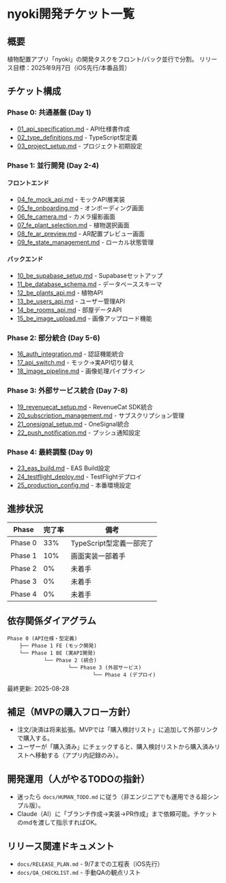 # nyoki開発チケット一覧

## 概要
植物配置アプリ「nyoki」の開発タスクをフロント/バック並行で分割。
リリース目標：2025年9月7日（iOS先行/本番品質）

## チケット構成

### Phase 0: 共通基盤 (Day 1)
- [01_api_specification.md](01_api_specification.md) - API仕様書作成
- [02_type_definitions.md](02_type_definitions.md) - TypeScript型定義
- [03_project_setup.md](03_project_setup.md) - プロジェクト初期設定

### Phase 1: 並行開発 (Day 2-4)
#### フロントエンド
- [04_fe_mock_api.md](04_fe_mock_api.md) - モックAPI層実装
- [05_fe_onboarding.md](05_fe_onboarding.md) - オンボーディング画面
- [06_fe_camera.md](06_fe_camera.md) - カメラ撮影画面
- [07_fe_plant_selection.md](07_fe_plant_selection.md) - 植物選択画面
- [08_fe_ar_preview.md](08_fe_ar_preview.md) - AR配置プレビュー画面
- [09_fe_state_management.md](09_fe_state_management.md) - ローカル状態管理

#### バックエンド
- [10_be_supabase_setup.md](10_be_supabase_setup.md) - Supabaseセットアップ
- [11_be_database_schema.md](11_be_database_schema.md) - データベーススキーマ
- [12_be_plants_api.md](12_be_plants_api.md) - 植物API
- [13_be_users_api.md](13_be_users_api.md) - ユーザー管理API
- [14_be_rooms_api.md](14_be_rooms_api.md) - 部屋データAPI
- [15_be_image_upload.md](15_be_image_upload.md) - 画像アップロード機能

### Phase 2: 部分統合 (Day 5-6)
- [16_auth_integration.md](16_auth_integration.md) - 認証機能統合
- [17_api_switch.md](17_api_switch.md) - モック→実API切り替え
- [18_image_pipeline.md](18_image_pipeline.md) - 画像処理パイプライン

### Phase 3: 外部サービス統合 (Day 7-8)
- [19_revenuecat_setup.md](19_revenuecat_setup.md) - RevenueCat SDK統合
- [20_subscription_management.md](20_subscription_management.md) - サブスクリプション管理
- [21_onesignal_setup.md](21_onesignal_setup.md) - OneSignal統合
- [22_push_notification.md](22_push_notification.md) - プッシュ通知設定

### Phase 4: 最終調整 (Day 9)
- [23_eas_build.md](23_eas_build.md) - EAS Build設定
- [24_testflight_deploy.md](24_testflight_deploy.md) - TestFlightデプロイ
- [25_production_config.md](25_production_config.md) - 本番環境設定

## 進捗状況

| Phase | 完了率 | 備考 |
|-------|-------|------|
| Phase 0 | 33% | TypeScript型定義一部完了 |
| Phase 1 | 10% | 画面実装一部着手 |
| Phase 2 | 0% | 未着手 |
| Phase 3 | 0% | 未着手 |
| Phase 4 | 0% | 未着手 |

## 依存関係ダイアグラム
```
Phase 0 (API仕様・型定義)
    ├── Phase 1 FE (モック開発)
    └── Phase 1 BE (実API開発)
            └── Phase 2 (統合)
                    └── Phase 3 (外部サービス)
                            └── Phase 4 (デプロイ)
```

最終更新: 2025-08-28

## 補足（MVPの購入フロー方針）
- 注文/決済は将来拡張。MVPでは「購入検討リスト」に追加して外部リンクで購入する。
- ユーザーが「購入済み」にチェックすると、購入検討リストから購入済みリストへ移動する（アプリ内記録のみ）。

## 開発運用（人がやるTODOの指針）
- 迷ったら `docs/HUMAN_TODO.md` に従う（非エンジニアでも運用できる超シンプル版）。
- Claude（AI）に「ブランチ作成→実装→PR作成」まで依頼可能。チケットのmdを渡して指示すればOK。

## リリース関連ドキュメント
- `docs/RELEASE_PLAN.md` - 9/7までの工程表（iOS先行）
- `docs/QA_CHECKLIST.md` - 手動QAの観点リスト
